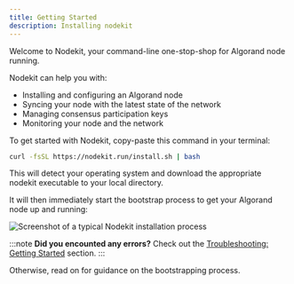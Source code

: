 ```yaml
---
title: Getting Started
description: Installing nodekit
---
```


Welcome to Nodekit, your command-line one-stop-shop for Algorand node running.

Nodekit can help you with:

- Installing and configuring an Algorand node
- Syncing your node with the latest state of the network
- Managing consensus participation keys
- Monitoring your node and the network

To get started with Nodekit, copy-paste this command in your terminal:

```bash
curl -fsSL https://nodekit.run/install.sh | bash
```

This will detect your operating system and download the appropriate nodekit executable to your local directory.

It will then immediately start the bootstrap process to get your Algorand node up and running:

![Screenshot of a typical Nodekit installation process](/assets/nodekit-install.png)

:::note
**Did you encounted any errors?**
Check out the [Troubleshooting: Getting Started](/troubleshooting/10-getting-started) section.
:::

Otherwise, read on for guidance on the bootstrapping process.
